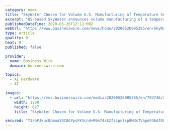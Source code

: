 ```yaml
---
category: news
title: "SkyWater Chosen for Volume U.S. Manufacturing of Temperature Sensing Chip for Low-Cost Wearable Solution That Detects Early Stage Symptom of COVID-19"
excerpt: "US-based SkyWater announces volume manufacturing of a temperature sensing chip to be used in a low-cost wearable to detect symptom of COVID-19."
publishedDateTime: 2020-05-26T12:11:00Z
webUrl: "https://www.businesswire.com/news/home/20200526005285/en/SkyWater-Chosen-Volume-U.S.-Manufacturing-Temperature-Sensing"
type: article
quality: 0
heat: 0
published: false

provider:
  name: Business Wire
  domain: businesswire.com

topics:
  - AI Hardware
  - AI

images:
  - url: "https://mms.businesswire.com/media/20200526005285/en/793746/23/SkyWater-PR.jpg"
    width: 1200
    height: 627
    title: "SkyWater Chosen for Volume U.S. Manufacturing of Temperature Sensing Chip for Low-Cost Wearable Solution That Detects Early Stage Symptom of COVID-19"

secured: "Y3/bPJ+ucQnmuaYDC0GPpsFKXcnd+M9m74sE2fsLpulsp8Mds7VapoFOEAfD8uJ6536PiV3G4GUyXdK/PvoFHKfX1oEDrlzHA4bluwywLkR10jWQG4RdHHh1DmozQevXUNi2UpwdXKCZW42m5kjdb/EprfC3XEGiSufueQzyzoTZbwa2oWdkeF6lBh8IVbNVW8ibFEeHr9LWM5pVCcMTIEtZlq3bVaIP8y7Ze3bbGcuMkoj7ApIjokrR+AdMmxZTVvKCk8/SR9oiE+bmxSNdIrf0n3V2FxASG32M/XgxAbrceDusvPHsEFXzK8VC0N+q;R5OjbNr4BgitI3Mqkl7rnQ=="
---
```


